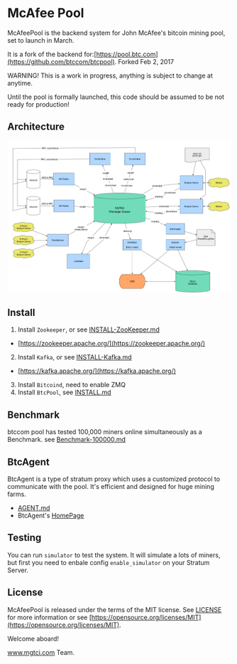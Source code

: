 McAfee Pool
==================

McAfeePool is the backend system for John McAfee's bitcoin mining pool, set to launch in March.

It is a fork of the backend for:[https://pool.btc.com](https://github.com/btccom/btcpool).
Forked Feb 2, 2017

WARNING!
This is a work in progress, anything is subject to change at anytime.

Until the pool is formally launched, this code should be assumed to be not ready for production!



## Architecture

![Architecture](docs/btcpool.png)

## Install

1. Install `Zookeeper`, or see [INSTALL-ZooKeeper.md](https://github.com/btccom/btcpool/blob/master/docs/INSTALL-ZooKeeper.md)
  * [https://zookeeper.apache.org/](https://zookeeper.apache.org/)
2. Install `Kafka`, or see [INSTALL-Kafka.md](https://github.com/btccom/btcpool/blob/master/docs/INSTALL-Kafka.md)
  * [https://kafka.apache.org/](https://kafka.apache.org/)
3. Install `Bitcoind`, need to enable ZMQ
4. Install `BtcPool`, see [INSTALL.md](https://github.com/btccom/btcpool/blob/master/INSTALL.md)

## Benchmark

btccom pool has tested 100,000 miners online simultaneously as a Benchmark. see [Benchmark-100000.md](https://github.com/btccom/btcpool/blob/master/docs/Benchmark-100000.md)

## BtcAgent

BtcAgent is a type of stratum proxy which uses a customized protocol to communicate with the pool. It's efficient and designed for huge mining farms.

* [AGENT.md](https://github.com/btccom/btcpool/blob/master/docs/AGENT.md)
* BtcAgent's [HomePage](https://github.com/btccom/btcagent)

## Testing

You can run `simulator` to test the system. It will simulate a lots of miners, but first you need to enbale config `enable_simulator` on your Stratum Server.

## License
McAfeePool is released under the terms of the MIT license. See [LICENSE](LICENSE) for more information or see [https://opensource.org/licenses/MIT](https://opensource.org/licenses/MIT).


Welcome aboard!

www.mgtci.com Team.
